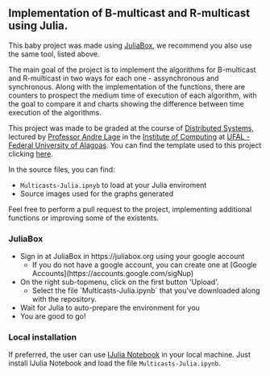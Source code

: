 ## Implementation of B-multicast and R-multicast using Julia.

This baby project was made using <a href="https://juliabox.org" target="_blank">JuliaBox</a>, we recommend you also use the same tool, listed above.

The main goal of the project is to implement the algorithms for B-multicast and R-multicast in two ways for
each one - assynchronous and synchronous. Along with the implementation of the functions, there are counters
to prospect the medium time of execution of each algorithm, with the goal to compare it and charts showing the difference between time execution of the algorithms.

This project was made to be graded at the course of <a href="https://sites.google.com/a/ic.ufal.br/andrelage/home/lectures/2015-2" target="_blank">Distributed Systems</a>, lectured by <a href="https://github.com/proflage/" target="_blank">Professor Andre Lage</a> in the <a href="http://www.ic.ufal.br" target="_blank">Institute of Computing</a> at <a href="http://www.ufal.edu.br" target="_blank">UFAL - Federal University of Alagoas</a>. You can find the template used to this project clicking <a href="https://github.com/proflage/teaching/tree/master/2015.2-SD-trabalho-pratico" target="_blank">here</a>.

In the source files, you can find:

- `Multicasts-Julia.ipnyb` to load at your Julia enviroment
- Source images used for the graphs generated

Feel free to perform a pull request to the project, implementing additional functions or improving some of the existents.

### JuliaBox

<ul>
	<li>Sign in at JuliaBox in https://juliabox.org using your google account
		<ul>
 			<li>If you do not have a google account, you can create one at [Google Accounts](https://accounts.google.com/sigNup)</li>
 		</ul></li>
 	<li>On the right sub-topmenu, click on the first button 'Upload'.
 		<ul>
 			<li>Select the file `Multicasts-Julia.ipynb` that you've downloaded along with the repository.</li>
 		</ul></li>
	<li>Wait for Julia to auto-prepare the environment for you</li>
 	<li>You are good to go!</li>
 </ul>

### Local installation

If preferred, the user can use [IJulia Notebook](https://github.com/JuliaLang/IJulia.jl) in your local machine.
Just install IJulia Notebook and load the file `Multicasts-Julia.ipynb`. 

